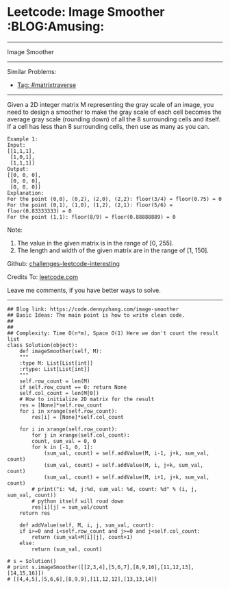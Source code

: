 
# Leetcode: Image Smoother     :BLOG:Amusing:

---

Image Smoother  

---

Similar Problems:  

-   [Tag: #matrixtraverse](https://code.dennyzhang.com/tag/matrixtraverse)

---

Given a 2D integer matrix M representing the gray scale of an image, you need to design a smoother to make the gray scale of each cell becomes the average gray scale (rounding down) of all the 8 surrounding cells and itself. If a cell has less than 8 surrounding cells, then use as many as you can.  

    Example 1:
    Input:
    [[1,1,1],
     [1,0,1],
     [1,1,1]]
    Output:
    [[0, 0, 0],
     [0, 0, 0],
     [0, 0, 0]]
    Explanation:
    For the point (0,0), (0,2), (2,0), (2,2): floor(3/4) = floor(0.75) = 0
    For the point (0,1), (1,0), (1,2), (2,1): floor(5/6) = floor(0.83333333) = 0
    For the point (1,1): floor(8/9) = floor(0.88888889) = 0

Note:  

1.  The value in the given matrix is in the range of [0, 255].
2.  The length and width of the given matrix are in the range of [1, 150].

Github: [challenges-leetcode-interesting](https://github.com/DennyZhang/challenges-leetcode-interesting/tree/master/image-smoother)  

Credits To: [leetcode.com](https://leetcode.com/problems/image-smoother/description/)  

Leave me comments, if you have better ways to solve.  

---

    ## Blog link: https://code.dennyzhang.com/image-smoother
    ## Basic Ideas: The main point is how to write clean code.
    ##
    ##
    ## Complexity: Time O(n*m), Space O(1) Here we don't count the result list
    class Solution(object):
        def imageSmoother(self, M):
    	"""
    	:type M: List[List[int]]
    	:rtype: List[List[int]]
    	"""
    	self.row_count = len(M)
    	if self.row_count == 0: return None
    	self.col_count = len(M[0])
    	# How to initialize 2D matrix for the result
    	res = [None]*self.row_count
    	for i in xrange(self.row_count):
    	    res[i] = [None]*self.col_count
    
    	for i in xrange(self.row_count):
    	    for j in xrange(self.col_count):
    		count, sum_val = 0, 0
    		for k in [-1, 0, 1]:
    		    (sum_val, count) = self.addValue(M, i-1, j+k, sum_val, count)
    		    (sum_val, count) = self.addValue(M, i, j+k, sum_val, count)
    		    (sum_val, count) = self.addValue(M, i+1, j+k, sum_val, count)
    		# print("i: %d, j:%d, sum_val: %d, count: %d" % (i, j, sum_val, count))
    		# python itself will roud down
    		res[i][j] = sum_val/count
    	return res
    
        def addValue(self, M, i, j, sum_val, count):
    	if i>=0 and i<self.row_count and j>=0 and j<self.col_count:
    	    return (sum_val+M[i][j], count+1)
    	else:
    	    return (sum_val, count)
    
    # s = Solution()
    # print s.imageSmoother([[2,3,4],[5,6,7],[8,9,10],[11,12,13],[14,15,16]])
    # [[4,4,5],[5,6,6],[8,9,9],[11,12,12],[13,13,14]]

